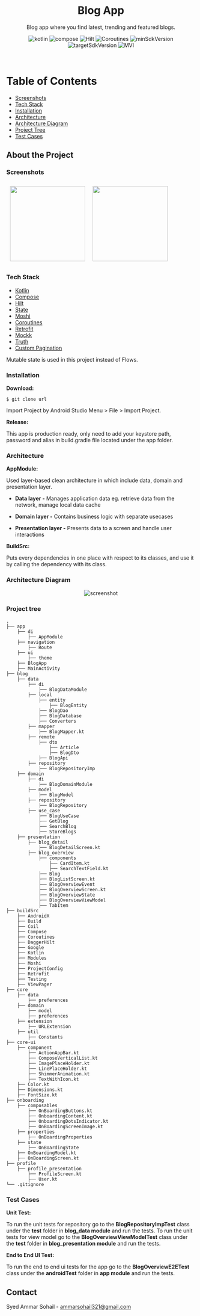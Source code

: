 <div align="center">

  <h1>Blog App</h1>
  
  <p>
    Blog app where you find latest, trending and featured blogs.
  </p>
  
  
<!-- Badges -->
![kotlin](https://img.shields.io/badge/Kotlin-1.6.10-white.svg?style=for-the-badge&labelColor=7E57C2)
![compose](https://img.shields.io/badge/Compose-1.2.0-white.svg?style=for-the-badge&labelColor=5C6BC0)
![Hilt](https://img.shields.io/badge/Hilt-2.40-white.svg?style=for-the-badge&labelColor=42A5F5)
![Coroutines](https://img.shields.io/badge/Coroutines-1.6.0-white.svg?style=for-the-badge&labelColor=26C6DA)
![minSdkVersion](https://img.shields.io/badge/MinSdkVersion-21-white.svg?style=for-the-badge&labelColor=26A69A)
![targetSdkVersion](https://img.shields.io/badge/TargetSdkVersion-31-white.svg?style=for-the-badge&labelColor=66BB6A)
![MVI](https://img.shields.io/badge/CleanCode-MVI-white.svg?style=for-the-badge&labelColor=FFCA28)
   
</div>

<br />

<!-- Table of Contents -->
# Table of Contents

- [Screenshots](#screenshots)
- [Tech Stack](#tech-stack)
- [Installation](#installation)
- [Architecture](#architecture)
- [Architecture Diagram](#architecture-diagram)
- [Project Tree](#project-tree)
- [Test Cases](#test-cases)


<!-- About the Project -->
## About the Project


<!-- Screenshots -->
### Screenshots

[<img src="https://drive.google.com/uc?export=view&id=1CM1Xobsz8Hfx4upberVyRDC2tL11sxXF" align="left"
width="200"
    hspace="10" vspace="10">](https://drive.google.com/uc?export=view&id=1CM1Xobsz8Hfx4upberVyRDC2tL11sxXF)
[<img src="https://drive.google.com/uc?export=view&id=13PnWkxrlz118JPEYviint11a2mZ5TbTc" align="center"
width="200"
    hspace="10" vspace="10">](https://drive.google.com/uc?export=view&id=13PnWkxrlz118JPEYviint11a2mZ5TbTc)


<!-- TechStack -->
### Tech Stack
    
* [Kotlin](https://kotlinlang.org/docs/home.html)
* [Compose](https://developer.android.com/jetpack/compose/documentation)
* [Hilt](https://developer.android.com/training/dependency-injection/hilt-android)
* [State](https://developer.android.com/reference/kotlin/androidx/compose/runtime/MutableState)
* [Moshi](https://github.com/square/moshi)
* [Coroutines](https://developer.android.com/kotlin/coroutines) 
* [Retrofit](https://square.github.io/retrofit/) 
* [Mockk](https://mockk.io/)
* [Truth](https://truth.dev/)
* [Custom Pagination]()

Mutable state is used in this project instead of Flows.


### Installation

**Download:**

    $ git clone url

Import Project by Android Studio Menu > File > Import Project.

**Release:**

This app is production ready, only need to add your keystore path, password and alias in build.gradle file located under the app folder.


<!-- Architecture -->
### Architecture

**AppModule:**

Used layer-based clean architecture in which include data, domain and presentation layer.

- **Data layer -** Manages application data eg. retrieve data from the network, manage local data cache

- **Domain layer -** Contains business logic with separate usecases

- **Presentation layer -** Presents data to a screen and handle user interactions

**BuildSrc:**

Puts every dependencies in one place with respect to its classes, and use it by calling the dependency with its class.


<!-- Architecture Diagram -->
### Architecture Diagram

<div align="center"> 
  <img src="https://drive.google.com/uc?export=view&id=1oG-oo9OEOGlT-hPSv3v52t6U2Jj_7RLN" alt="screenshot" />
</div>

  
<!-- Project tree -->
### Project tree

```text
.
├── app
    ├── di
        ├── AppModule
    ├── navigation
        ├── Route
    ├── ui
        ├── theme
    ├── BlogApp
    ├── MainActivity
├── blog
    ├── data
        ├── di
            ├── BlogDataModule
        ├── local
            ├── entity
                ├── BlogEntity
            ├── BlogDao
            ├── BlogDatabase
            ├── Converters    
        ├── mapper
            ├── BlogMapper.kt
        ├── remote
            ├── dto
                ├── Article
                ├── BlogDto
            ├── BlogApi
        ├── repository
            ├── BlogRepositoryImp
    ├── domain
        ├── di
            ├── BlogDomainModule
        ├── model
            ├── BlogModel
        ├── repository
            ├── BlogRepository
        ├── use_case
            ├── BlogUseCase
            ├── GetBlog
            ├── SearchBlog
            ├── StoreBlogs
    ├── presentation
        ├── blog_detail
            ├── BlogDetailScreen.kt
        ├── blog_overview
            ├── components
                ├── CardItem.kt
                ├── SearchTextField.kt
            ├── Blog
            ├── BlogListScreen.kt
            ├── BlogOverviewEvent
            ├── BlogOverviewScreen.kt    
            ├── BlogOverviewState
            ├── BlogOverviewViewModel
            ├── TabItem
├── buildSrc
    ├── AndroidX
    ├── Build
    ├── Coil
    ├── Compose
    ├── Coroutines
    ├── DaggerHilt
    ├── Google
    ├── Kotlin
    ├── Modules
    ├── Moshi
    ├── ProjectConfig
    ├── Retrofit
    ├── Testing
    ├── ViewPager
├── core
    ├── data
        ├── preferences
    ├── domain    
        ├── model
        ├── preferences
    ├── extension
        ├── URLExtension
    ├── util
        ├── Constants
├── core-ui                           
    ├── component
        ├── ActionAppBar.kt
        ├── ComposeVerticalList.kt
        ├── ImagePlaceHolder.kt
        ├── LinePlaceHolder.kt
        ├── ShimmerAnimation.kt
        ├── TextWithIcon.kt
    ├── Color.kt
    ├── Dimensions.kt
    ├── FontSize.kt    
├── onboarding
    ├── composables
        ├── OnBoardingButtons.kt
        ├── OnboardingContent.kt
        ├── OnboardingDotsIndicator.kt
        ├── OnBoardingScreenImage.kt  
    ├── properties
        ├── OnBoardingProperties     
    ├── state
        ├── OnBoardingState
    ├── OnBoardingModel.kt
    ├── OnBoardingScreen.kt
├── profile
    ├── profile_presentation
        ├── ProfileScreen.kt
        ├── User.kt
└── .gitignore

```  


### Test Cases

**Unit Test:**

To run the unit tests for repository go to the **BlogRepositoryImpTest** class under the **test** folder in **blog_data module** and run the tests.
To run the unit tests for view model go to the **BlogOverviewViewModelTest** class under the **test** folder in **blog_presentation module** and run the tests.

**End to End UI Test:**

To run the end to end ui tests for the app go to the **BlogOverviewE2ETest** class under the **androidTest** folder in **app module** and run the tests.


<!-- Contact -->
## Contact

Syed Ammar Sohail - ammarsohail321@gmail.com
